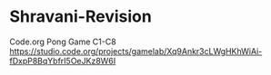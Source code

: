# Shravani-Revision

Code.org
Pong Game
C1-C8
https://studio.code.org/projects/gamelab/Xq9Ankr3cLWgHKhWiAi-fDxpP8BqYbfrI5OeJKz8W6I
